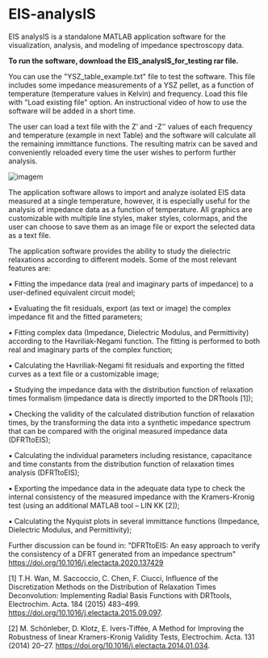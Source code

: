 # EIS-analysIS
EIS analysIS is a standalone MATLAB application software for the visualization, analysis, and modeling of impedance spectroscopy data.

**To run the software, download the EIS_analysIS_for_testing rar file.**

You can use the "YSZ_table_example.txt" file to test the software. This file includes some impedance measurements of a YSZ pellet, as a function of temperature (temperature values in Kelvin) and frequency. Load this file with "Load existing file" option. An instructional video of how to use the software will be added in a short time.

The user can load a text file with the Z’ and -Z’’ values of each frequency and temperature (example in next Table) and the software will calculate all the remaining immittance functions. The resulting matrix can be saved and conveniently reloaded every time the user wishes to perform further analysis.

![imagem](https://user-images.githubusercontent.com/42448042/205509349-ee4ed2b2-4ddb-4189-a6ae-ef180a71904d.png)

The application software allows to import and analyze isolated EIS data measured at a single temperature, however, it is especially useful for the analysis of impedance data as a function of temperature. All graphics are customizable with multiple line styles, maker styles, colormaps, and the user can choose to save them as an image file or export the selected data as a text file.

The application software provides the ability to study the dielectric relaxations according to different models. Some of the most relevant features are:

▪ Fitting the impedance data (real and imaginary parts of impedance) to a user-defined equivalent circuit model;

▪ Evaluating the fit residuals, export (as text or image) the complex impedance fit and the fitted parameters;

▪ Fitting complex data (Impedance, Dielectric Modulus, and Permittivity) according to the Havriliak-Negami function. The fitting is performed to both real and imaginary parts of the complex function;

▪ Calculating the Havriliak-Negami fit residuals and exporting the fitted curves as a text file or a customizable image;

▪ Studying the impedance data with the distribution function of relaxation times formalism (impedance data is directly imported to the DRTtools [1]);

▪ Checking the validity of the calculated distribution function of relaxation times, by the transforming the data into a synthetic impedance spectrum that can be compared with the original measured impedance data (DFRTtoEIS);

▪ Calculating the individual parameters including resistance, capacitance and time constants from the distribution function of relaxation times analysis (DFRTtoEIS);

▪ Exporting the impedance data in the adequate data type to check the internal consistency of the measured impedance with the Kramers-Kronig test (using an additional MATLAB tool – LIN KK [2]);

▪ Calculating the Nyquist plots in several immittance functions (Impedance, Dielectric Modulus, and Permittivity);


Further discussion can be found in: "DFRTtoEIS: An easy approach to verify the consistency of a DFRT generated from an impedance spectrum" https://doi.org/10.1016/j.electacta.2020.137429


[1] T.H. Wan, M. Saccoccio, C. Chen, F. Ciucci, Influence of the Discretization Methods on the Distribution of Relaxation Times Deconvolution: Implementing Radial Basis Functions with DRTtools, Electrochim. Acta. 184 (2015) 483–499. https://doi.org/10.1016/j.electacta.2015.09.097.

[2] M. Schönleber, D. Klotz, E. Ivers-Tiffée, A Method for Improving the Robustness of linear Kramers-Kronig Validity Tests, Electrochim. Acta. 131 (2014) 20–27. https://doi.org/10.1016/j.electacta.2014.01.034.
